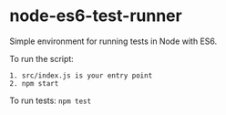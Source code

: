 # node-es6-test-runner
Simple environment for running tests in Node with ES6.

To run the script:
```
1. src/index.js is your entry point
2. npm start
```

To run tests: `npm test`
